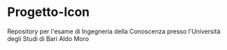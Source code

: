 # Progetto-Icon
Repository per l'esame di Ingegneria della Conoscenza presso l'Università degli Studi di Bari Aldo Moro
